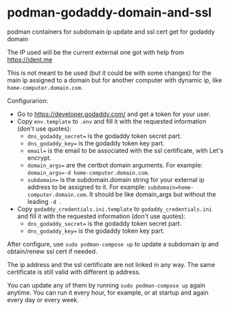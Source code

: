 # podman-godaddy-domain-and-ssl
podman containers for subdomain ip update and ssl cert get for godaddy domain

The IP used will be the current external one got with help from https://ident.me

This is not meant to be used (but it could be with some changes) for the main ip assigned to a domain but for another computer with dynamic ip, like `home-computer.domain.com`.

Configurarion:
* Go to https://developer.godaddy.com/ and get a token for your user.
* Copy `env.template` to `.env` and fill it with the requested information (don't use quotes):
  - `dns_godaddy_secret=` is the godaddy token secret part.
  - `dns_godaddy_key=` is the godaddy token key part.
  - `email=` is the email to be associated with the ssl certificate, with Let's encrypt.
  - `domain_args=` are the certbot domain arguments. For example: `domain_args=-d home-computer.domain.com`.
  - `subdomain=` is the subdomain.domain string for your external ip address to be assigned to it. For example: `subdomain=home-computer.domain.com`. It should be like domain_args but without the leading `-d `.
* Copy  `godaddy_credentials.ini.template` to `godaddy_credentials.ini` and fill it with the requested information (don't use quotes):
  - `dns_godaddy_secret=` is the godaddy token secret part.
  - `dns_godaddy_key=` is the godaddy token key part.

After configure, use `sudo podman-compose up` to update a subdomain ip and obtain/renew ssl cert if needed.

The ip address and the ssl certificate are not linked in any way. The same certificate is still valid with different ip address.

You can update any of them by running `sudo podman-compose up` again anytime. You can run it every hour, for example, or at startup and again every day or every week.
